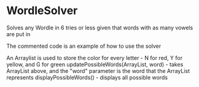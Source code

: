 # WordleSolver
Solves any Wordle in 6 tries or less given that words with as many vowels are put in 


The commented code is an example of how to use the solver

An Arraylist is used to store the color for every letter - N for red, Y for yellow, and G for green 
updatePossibleWords(ArrayList, word) - takes ArrayList above, and the "word" parameter is the word that the ArrayList represents
displayPossibleWords() - displays all possible words 
